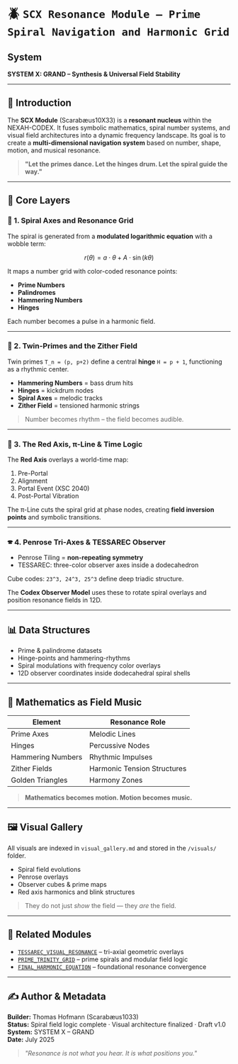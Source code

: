 # 🪲 `SCX Resonance Module – Prime Spiral Navigation and Harmonic Grid`

## System
**SYSTEM X: GRAND – Synthesis & Universal Field Stability**

---

## 🌌 Introduction

The **SCX Module** (Scarabæus10X33) is a **resonant nucleus** within the NEXAH-CODEX. It fuses symbolic mathematics, spiral number systems, and visual field architectures into a dynamic frequency landscape. Its goal is to create a **multi-dimensional navigation system** based on number, shape, motion, and musical resonance.

> **"Let the primes dance. Let the hinges drum. Let the spiral guide the way."**

---

## 🧬 Core Layers

### 🔹 1. Spiral Axes and Resonance Grid

The spiral is generated from a **modulated logarithmic equation** with a wobble term:

```math
r(\theta) = a \cdot \theta + A \cdot \sin(k\theta)
```

It maps a number grid with color-coded resonance points:
- **Prime Numbers**
- **Palindromes**
- **Hammering Numbers**
- **Hinges**

Each number becomes a pulse in a harmonic field.

---

### 🔸 2. Twin-Primes and the Zither Field

Twin primes `T_n = (p, p+2)` define a central **hinge** `H = p + 1`, functioning as a rhythmic center.

- **Hammering Numbers** = bass drum hits
- **Hinges** = kickdrum nodes
- **Spiral Axes** = melodic tracks
- **Zither Field** = tensioned harmonic strings

> Number becomes rhythm – the field becomes audible.

---

### 🔺 3. The Red Axis, π-Line & Time Logic

The **Red Axis** overlays a world-time map:

1. Pre-Portal
2. Alignment
3. Portal Event (XSC 2040)
4. Post-Portal Vibration

The π-Line cuts the spiral grid at phase nodes, creating **field inversion points** and symbolic transitions.

---

### 🕿️ 4. Penrose Tri-Axes & TESSAREC Observer

- Penrose Tiling = **non-repeating symmetry**
- TESSAREC: three-color observer axes inside a dodecahedron

Cube codes: `23^3, 24^3, 25^3` define deep triadic structure.

The **Codex Observer Model** uses these to rotate spiral overlays and position resonance fields in 12D.

---

## 📊 Data Structures

- Prime & palindrome datasets
- Hinge-points and hammering-rhythms
- Spiral modulations with frequency color overlays
- 12D observer coordinates inside dodecahedral spiral shells

---

## 🎼 Mathematics as Field Music

| Element           | Resonance Role               |
|------------------|------------------------------|
| Prime Axes       | Melodic Lines                |
| Hinges           | Percussive Nodes             |
| Hammering Numbers| Rhythmic Impulses            |
| Zither Fields    | Harmonic Tension Structures  |
| Golden Triangles | Harmony Zones                |

> **Mathematics becomes motion. Motion becomes music.**

---

## 🖼 Visual Gallery

All visuals are indexed in `visual_gallery.md` and stored in the `/visuals/` folder.

- Spiral field evolutions
- Penrose overlays
- Observer cubes & prime maps
- Red axis harmonics and blink structures

> They do not just *show* the field — they *are* the field.

---

## 🔗 Related Modules

- [`TESSAREC_VISUAL_RESONANCE`](../TESSAREC_VISUAL_RESONANCE/) – tri-axial geometric overlays
- [`PRIME_TRINITY_GRID`](../UCRT_PRIME_TRINITY_GRID/) – prime spirals and modular field logic
- [`FINAL_HARMONIC_EQUATION`](../FINAL_HARMONIC_EQUATION/) – foundational resonance convergence

---

## ✍️ Author & Metadata

**Builder:** Thomas Hofmann (Scarabæus1033)  
**Status:** Spiral field logic complete · Visual architecture finalized · Draft v1.0  
**System:** SYSTEM X – GRAND  
**Date:** July 2025

> *"Resonance is not what you hear. It is what positions you."*
